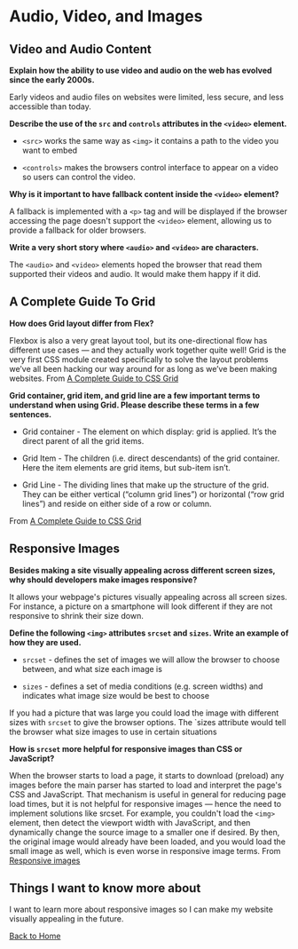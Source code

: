 # Audio, Video, and Images

## Video and Audio Content

**Explain how the ability to use video and audio on the web has evolved since the early 2000s.**

Early videos and audio files on websites were limited, less secure, and less accessible than today.

**Describe the use of the `src` and `controls` attributes in the `<video>` element.**

- `<src>` works the same way as `<img>` it contains a path to the video you want to embed

- `<controls>` makes the browsers control interface to appear on a video so users can control the video.

**Why is it important to have fallback content inside the `<video>` element?**

A fallback is implemented with a `<p>` tag and will be displayed if the browser accessing the page doesn't support the `<video>` element, allowing us to provide a fallback for older browsers.

**Write a very short story where `<audio>` and `<video>` are characters.**

The `<audio>` and `<video>` elements hoped the browser that read them supported their videos and audio. It would make them happy if it did.

## A Complete Guide To Grid

**How does Grid layout differ from Flex?**

 Flexbox is also a very great layout tool, but its one-directional flow has different use cases — and they actually work together quite well! Grid is the very first CSS module created specifically to solve the layout problems we’ve all been hacking our way around for as long as we’ve been making websites. From [A Complete Guide to CSS Grid](https://css-tricks.com/snippets/css/complete-guide-grid/)

**Grid container, grid item, and grid line are a few important terms to understand when using Grid. Please describe these terms in a few sentences.**

- Grid container - The element on which display: grid is applied. It’s the direct parent of all the grid items.

- Grid Item - The children (i.e. direct descendants) of the grid container. Here the item elements are grid items, but sub-item isn’t.

- Grid Line - The dividing lines that make up the structure of the grid. They can be either vertical (“column grid lines”) or horizontal (“row grid lines”) and reside on either side of a row or column.

From [A Complete Guide to CSS Grid](https://css-tricks.com/snippets/css/complete-guide-grid/)

## Responsive Images

**Besides making a site visually appealing across different screen sizes, why should developers make images responsive?**

It allows your webpage's pictures visually appealing across all screen sizes. For instance, a picture on a smartphone will look different if they are not responsive to shrink their size down.

**Define the following `<img>` attributes `srcset` and `sizes`. Write an example of how they are used.**

- `srcset` - defines the set of images we will allow the browser to choose between, and what size each image is

- `sizes` - defines a set of media conditions (e.g. screen widths) and indicates what image size would be best to choose

If you had a picture that was large you could load the image with different sizes with `srcset` to give the browser options. The `sizes attribute would tell the browser what size images to use in certain situations

**How is `srcset` more helpful for responsive images than CSS or JavaScript?**

When the browser starts to load a page, it starts to download (preload) any images before the main parser has started to load and interpret the page's CSS and JavaScript. That mechanism is useful in general for reducing page load times, but it is not helpful for responsive images — hence the need to implement solutions like srcset. For example, you couldn't load the `<img>` element, then detect the viewport width with JavaScript, and then dynamically change the source image to a smaller one if desired. By then, the original image would already have been loaded, and you would load the small image as well, which is even worse in responsive image terms. From [Responsive images](https://developer.mozilla.org/en-US/docs/Learn/HTML/Multimedia_and_embedding/Responsive_images)

## Things I want to know more about

I want to learn more about responsive images so I can make my website visually appealing in the future.

[Back to Home](../README.md)
